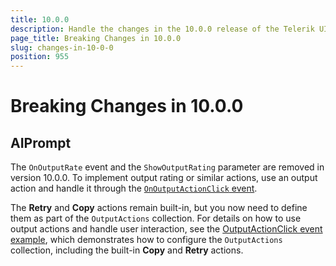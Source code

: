 ```yaml
---
title: 10.0.0
description: Handle the changes in the 10.0.0 release of the Telerik UI for Blazor components.
page_title: Breaking Changes in 10.0.0
slug: changes-in-10-0-0
position: 955
---
```


# Breaking Changes in 10.0.0

## AIPrompt

The `OnOutputRate` event and the `ShowOutputRating` parameter are removed in version 10.0.0. To implement output rating or similar actions, use an output action and handle it through the [`OnOutputActionClick` event](slug:aiprompt-events#onoutputactionclick).

The **Retry** and **Copy** actions remain built-in, but you now need to define them as part of the `OutputActions` collection. For details on how to use output actions and handle user interaction, see the [OutputActionClick event example](slug:aiprompt-events#onoutputactionclick), which demonstrates how to configure the `OutputActions` collection, including the built-in **Copy** and **Retry** actions.